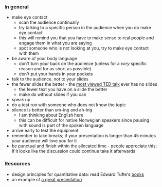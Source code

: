 
### In general

* make eye contact
  * scan the audience continually
  * try talking to a specific person in the audience when you do make eye contact 
  * this will remind you that you have to make sense to real people and engage them in what you are saying
  * spot someone who is not looking at you, try to make eye contact with them
* be aware of your body language
  * don't turn your back on the audience (unless for a _very_ specific reason and for as short as possible)
  * don't put your hands in your pockets
* talk to the audience, not to your slides
* the fewer slides the better - the [most viewed TED talk](http://www.ted.com/talks/ken_robinson_says_schools_kill_creativity) ever has no slides
  * the fewer text you have on a slide the better
  * make do without slides if you can
* speak up
* do a test run with someone who does not know the topic
* silence is better than um-ing and ah-ing
  * I am thinking about English here
  * this can be difficult for native Norwegian speakers since pausing with sound is part of the spoken language
* arrive early to test the equipment
* remember to take breaks; if your presentation is longer than 45 minutes your audience will love you for it
* be punctual and finish within the allocated time - people appreciate this; if it looks like the discussion could continue take it afterwards

### Resources

* design principles for quantitative data: read Edward Tufte's [books](https://www.edwardtufte.com/tufte/books_vdqi)
* an example of [a great presentation](https://www.ted.com/talks/derek_sivers_how_to_start_a_movement?language=en#t-16455)
